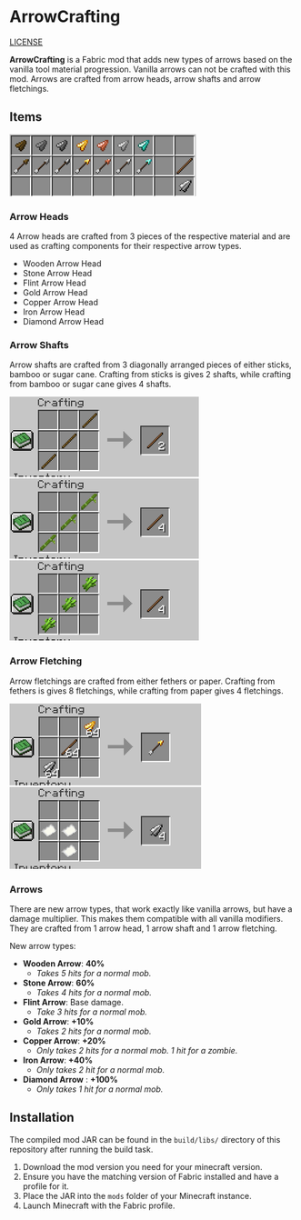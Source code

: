 # ArrowCrafting

[LICENSE](LICENSE.md)

**ArrowCrafting** is a Fabric mod that adds new types of arrows based on the vanilla tool material progression.
Vanilla arrows can not be crafted with this mod.
Arrows are crafted from arrow heads, arrow shafts and arrow fletchings.

## Items

![](images/items.png)

### Arrow Heads
4 Arrow heads are crafted from 3 pieces of the respective material and are used as crafting components for their respective arrow types.

- Wooden Arrow Head
- Stone Arrow Head
- Flint Arrow Head
- Gold Arrow Head
- Copper Arrow Head
- Iron Arrow Head
- Diamond Arrow Head

### Arrow Shafts
Arrow shafts are crafted from 3 diagonally arranged pieces of either sticks, bamboo or sugar cane.
Crafting from sticks is gives 2 shafts, while crafting from bamboo or sugar cane gives 4 shafts.

![](images/crafting_shaft_a.png) ![](images/crafting_shaft_b.png) ![](images/crafting_shaft_c.png)

### Arrow Fletching
Arrow fletchings are crafted from either fethers or paper.
Crafting from fethers is gives 8 fletchings, while crafting from paper gives 4 fletchings.

![](images/crafting_fletching_a.png) ![](images/crafting_fletching_b.png)


### Arrows
There are new arrow types, that work exactly like vanilla arrows, but have a damage multiplier.
This makes them compatible with all vanilla modifiers.
They are crafted from 1 arrow head, 1 arrow shaft and 1 arrow fletching.

New arrow types:
- **Wooden Arrow**: **40%** 
    - *Takes 5 hits for a normal mob.*
- **Stone Arrow**: **60%** 
    - *Takes 4 hits for a normal mob.*
- **Flint Arrow**: Base damage. 
    - *Take 3 hits for a normal mob.*
- **Gold Arrow**: **+10%** 
    - *Takes 2 hits for a normal mob.*
- **Copper Arrow**: **+20%** 
    - *Only takes 2 hits for a normal mob. 1 hit for a zombie.*
- **Iron Arrow**: **+40%** 
    - *Only takes 2 hit for a normal mob.*
- **Diamond Arrow** : **+100%** 
    - *Only takes 1 hit for a normal mob.*


## Installation

The compiled mod JAR can be found in the `build/libs/` directory of this repository after running the build task.

1. Download the mod version you need for your minecraft version.
2. Ensure you have the matching version of Fabric installed and have a profile for it.
3. Place the JAR into the `mods` folder of your Minecraft instance.  
4. Launch Minecraft with the Fabric profile. 